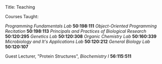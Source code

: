 Title: Teaching

Courses Taught:

_Programming Fundamentals Lab_ __50:198:111__
_Object-Oriented Programming Recitation_ __50:198:113__
_Principals and Practices of Biological Research_ __50:120:295__
_Genetics Lab_ __50:120:308__
_Organic Chemistry Lab_ __50:160:339__
_Microbiology and It's Applications Lab_ __50:120:212__
_General Biology Lab_ __50:120:107__

Guest Lecturer, "Protein Structures", _Biochemistry I_ __56:115:511__